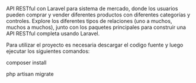 API RESTful con Laravel para sistema de mercado, donde los usuarios pueden comprar y vender diferentes productos con diferentes categorías y controles. Explore los diferentes tipos de relaciones (uno a muchos, muchos a muchos), junto con los paquetes principales para construir una API RESTful completa usando Laravel.

Para utilizar el proyecto es necesaria descargar el codigo fuente y luego ejecutar los siguientes comandos:

composer install

php artisan migrate
